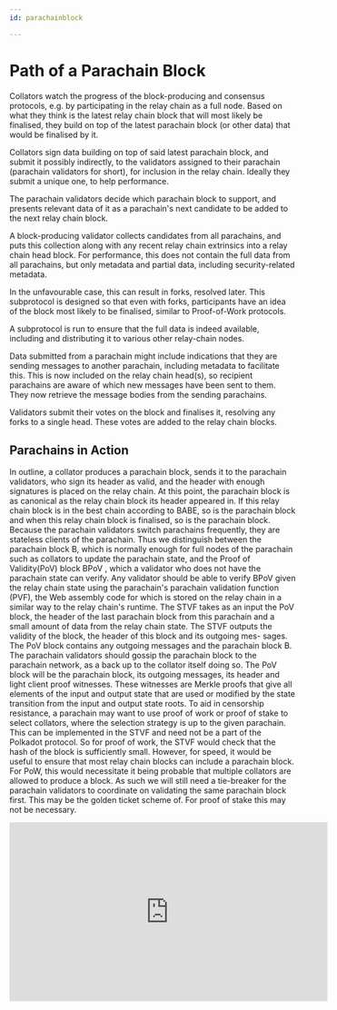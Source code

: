```yaml
---
id: parachainblock

---
```


# Path of a Parachain Block

Collators watch the progress of the block-producing and consensus protocols, e.g. by participating
in the relay chain as a full node. Based on what they think is the latest relay chain block that will
most likely be finalised, they build on top of the latest parachain block (or other data) that would be
finalised by it.

Collators sign data building on top of said latest parachain block, and submit it possibly
indirectly, to the validators assigned to their parachain (parachain validators for short),
for inclusion in the relay chain. Ideally they submit a unique one, to help performance.

The parachain validators decide which parachain block to support, and presents relevant
data of it as a parachain's next candidate to be added to the next relay chain block.

A block-producing validator collects candidates from all parachains, and puts this collection
along with any recent relay chain extrinsics into a relay chain head block.
For performance, this does not contain the full data from all parachains, but only metadata
and partial data, including security-related metadata.

In the unfavourable case, this can result in forks, resolved later. This subprotocol
is designed so that even with forks, participants have an idea of the block most likely to be
finalised, similar to Proof-of-Work protocols.

A subprotocol is run to ensure that the full data is indeed available, including and distributing
it to various other relay-chain nodes.

Data submitted from a parachain might include indications that they are sending messages
to another parachain, including metadata to facilitate this. This is now included on the relay
chain head(s), so recipient parachains are aware of which new messages have been sent to
them. They now retrieve the message bodies from the sending parachains.

Validators submit their votes on the block and finalises it, resolving any forks to a single
head. These votes are added to the relay chain blocks.

## Parachains in Action

In outline, a collator produces a parachain block, sends it to the parachain validators, who sign
its header as valid, and the header with enough signatures is placed on the relay chain. At this
point, the parachain block is as canonical as the relay chain block its header appeared in. If this
relay chain block is in the best chain according to BABE, so is the parachain
block and when this relay chain block is finalised, so is the parachain block.
Because the parachain validators switch parachains frequently, they are stateless clients of
the parachain. Thus we distinguish between the parachain block B, which is normally enough
for full nodes of the parachain such as collators to update the parachain state, and the Proof of
Validity(PoV) block BPoV , which a validator who does not have the parachain state can verify.
Any validator should be able to verify BPoV given the relay chain state using the parachain's
parachain validation function (PVF), the Web assembly code for which is stored on the
relay chain in a similar way to the relay chain's runtime. The STVF takes as an input the PoV
block, the header of the last parachain block from this parachain and a small amount of data from
the relay chain state.
The STVF outputs the validity of the block, the header of this block and its outgoing mes-
sages. The PoV block contains any outgoing messages and the parachain block B. The parachain
validators should gossip the parachain block to the parachain network, as a back up to the collator
itself doing so.
The PoV block will be the parachain block, its outgoing messages, its header and light client
proof witnesses. These witnesses are Merkle proofs that give all elements of the input and output
state that are used or modified by the state transition from the input and output state roots.
To aid in censorship resistance, a parachain may want to use proof of work or proof of stake to
select collators, where the selection strategy is up to the given parachain. This can be implemented
in the STVF and need not be a part of the Polkadot protocol. So for proof of work, the STVF would
check that the hash of the block is sufficiently small. However, for speed, it would be useful to
ensure that most relay chain blocks can include a parachain block. For PoW, this would necessitate
it being probable that multiple collators are allowed to produce a block. As such we will still need
a tie-breaker for the parachain validators to coordinate on validating the same parachain block
first. This may be the golden ticket scheme of. For proof of stake this may not be necessary.

<iframe width="560" height="315" src="https://www.youtube.com/embed/AlnjFIfwOH0" title="YouTube video player" frameborder="0" allow="accelerometer; autoplay; clipboard-write; encrypted-media; gyroscope; picture-in-picture" allowfullscreen></iframe>
